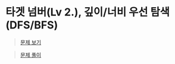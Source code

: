 # 타겟 넘버(Lv 2.), 깊이/너비 우선 탐색(DFS/BFS)

> [문제 보기](https://school.programmers.co.kr/learn/courses/30/lessons/43165)  

> [문제 풀이](https://moxie2ks.notion.site/Programmers-43165-72560fe83e2846cea9244e1d176de14a)